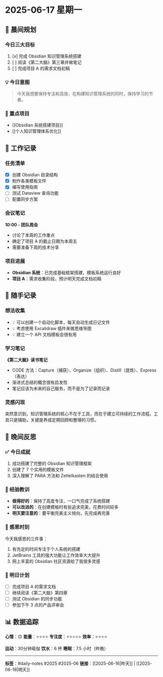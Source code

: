 # 2025-06-17 星期一

## 🌅 晨间规划

### 今日三大目标
1. [x] 完成 Obsidian 知识管理系统搭建
2. [ ] 阅读《第二大脑》第三章并做笔记
3. [ ] 完成项目 A 的需求文档初稿

### 💡 今日意图
> 今天我想要保持专注和高效，在构建知识管理系统的同时，保持学习的节奏。

### 🎯 重点项目
- [[Obsidian 系统搭建项目]]
- [[个人知识管理体系优化]]

## 📝 工作记录

### 任务清单
- [x] 创建 Obsidian 目录结构
- [x] 制作各类模板文件
- [x] 编写使用指南
- [ ] 测试 Dataview 查询功能
- [ ] 配置同步方案

### 会议笔记
**10:00 - 团队周会**
- 讨论了本周的工作重点
- 确定了项目 A 的截止日期为本周五
- 需要准备下周的技术分享

### 项目进展
- **Obsidian 系统**：已完成基础框架搭建，模板系统运行良好
- **项目 A**：需求收集阶段，预计明天完成文档初稿

## 💭 随手记录

### 想法收集
- 💡 可以创建一个自动化脚本，每天自动生成日记文件
- 💡 考虑使用 Excalidraw 插件来做思维导图
- 💡 建立一个 API 文档模板会很有用

### 学习笔记
**《第二大脑》读书笔记**
- CODE 方法：Capture（捕获）、Organize（组织）、Distill（提炼）、Express（表达）
- 渐进式总结的概念很有启发性
- 笔记应该为未来的自己服务，而不是为了记录而记录

### 灵感闪现
突然意识到，知识管理系统的核心不在于工具，而在于建立可持续的工作流程。工具只是辅助，关键是养成定期回顾和整理的习惯。

## 🌙 晚间反思

### ✅ 今日成就
1. 成功搭建了完整的 Obsidian 知识管理框架
2. 创建了 7 个实用的模板文件
3. 深入理解了 PARA 方法和 Zettelkasten 的结合使用

### 🤔 经验教训
- **做得好的**：保持了高度专注，一口气完成了系统搭建
- **可以改进的**：在创建模板时有些追求完美，花费时间较多
- **明天要注意的**：要平衡完美主义倾向，先完成再完善

### 🙏 感恩时刻
今天我感恩的三件事：
1. 有充足的时间专注于个人系统的搭建
2. JetBrains 工具的强大功能让工作效率大大提升
3. 网上丰富的 Obsidian 社区资源给了我很多灵感

### 📖 明日计划
- [ ] 完成项目 A 的需求文档
- [ ] 继续阅读《第二大脑》第四章
- [ ] 测试 Obsidian 的同步功能
- [ ] 参加下午 3 点的产品评审会

## 📊 数据追踪

**心情**：😊
**能量**：⭐⭐⭐⭐
**专注度**：⭐⭐⭐⭐⭐
**效率**：⭐⭐⭐⭐

**运动**：30分钟瑜伽
**饮水**：6 杯
**睡眠**：7.5 小时（昨晚）

---
**标签**：#daily-notes #2025 #2025-06
**链接**：[[2025-06-16|昨天]] | [[2025-06-18|明天]]
